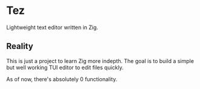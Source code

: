 # Tez

Lightweight text editor written in Zig.

## Reality

This is just a project to learn Zig more indepth. The goal is to build a simple but well working TUI editor to edit files quickly.

As of now, there's absolutely 0 functionality.
